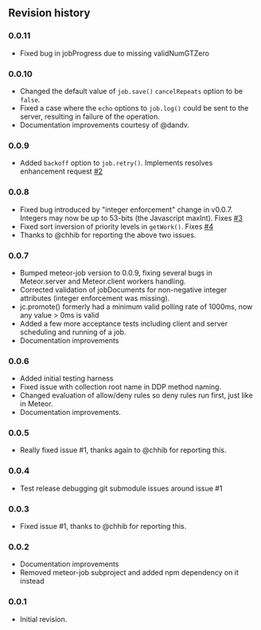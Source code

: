 ## Revision history

### 0.0.11

*    Fixed bug in jobProgress due to missing validNumGTZero

### 0.0.10

*    Changed the default value of `job.save()` `cancelRepeats` option to be `false`.
*    Fixed a case where the `echo` options to `job.log()` could be sent to the server, resulting in failure of the operation.
*    Documentation improvements courtesy of @dandv.

### 0.0.9

*    Added `backoff` option to `job.retry()`. Implements resolves enhancement request [#2](https://github.com/vsivsi/meteor-job-collection/issues/2)

### 0.0.8

*    Fixed bug introduced by "integer enforcement" change in v0.0.7. Integers may now be up to 53-bits (the Javascript maxInt). Fixes [#3](https://github.com/vsivsi/meteor-job-collection/issues/3)
*    Fixed sort inversion of priority levels in `getWork()`. Fixes [#4](https://github.com/vsivsi/meteor-job-collection/issues/4)
*    Thanks to @chhib for reporting the above two issues.

### 0.0.7

*    Bumped meteor-job version to 0.0.9, fixing several bugs in Meteor.server and Meteor.client workers handling.
*    Corrected validation of jobDocuments for non-negative integer attributes (integer enforcement was missing).
*    jc.promote() formerly had a minimum valid polling rate of 1000ms, now any value > 0ms is valid
*    Added a few more acceptance tests including client and server scheduling and running of a job.
*    Documentation improvements

### 0.0.6

*    Added initial testing harness
*    Fixed issue with collection root name in DDP method naming.
*    Changed evaluation of allow/deny rules so deny rules run first, just like in Meteor.
*    Documentation improvements.

### 0.0.5

*    Really fixed issue #1, thanks again to @chhib for reporting this.

### 0.0.4

*    Test release debugging git submodule issues around issue #1

### 0.0.3

*    Fixed issue #1, thanks to @chhib for reporting this.

### 0.0.2

*    Documentation improvements
*    Removed meteor-job subproject and added npm dependency on it instead

### 0.0.1

*    Initial revision.
